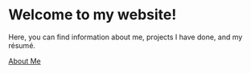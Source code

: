 # Welcome to my website!

Here, you can find information about me, projects I have done, and my résumé.

[About Me](about.html)